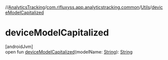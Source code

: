 //[AnalyticsTracking](../../../index.md)/[com.rifluxyss.app.analyticstracking.common](../index.md)/[Utils](index.md)/[deviceModelCapitalized](device-model-capitalized.md)

# deviceModelCapitalized

[androidJvm]\
open fun [deviceModelCapitalized](device-model-capitalized.md)(modelName: [String](https://developer.android.com/reference/kotlin/java/lang/String.html)): [String](https://developer.android.com/reference/kotlin/java/lang/String.html)
